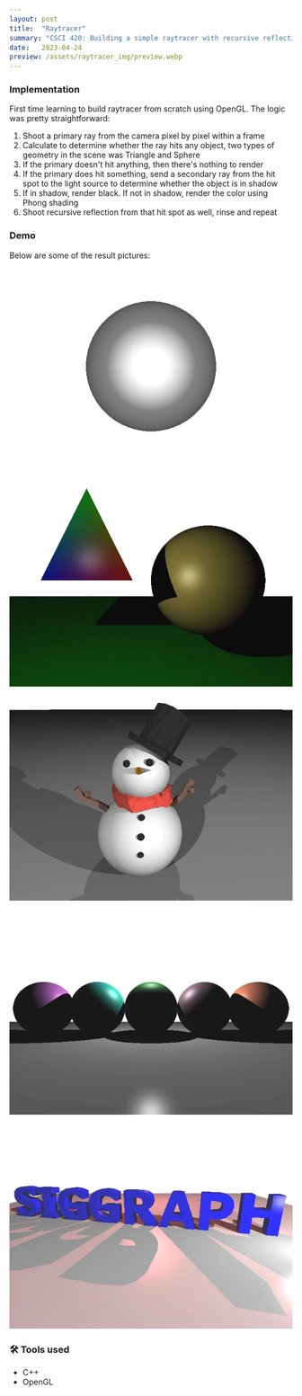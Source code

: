 ```yaml
---
layout: post
title:  "Raytracer"
summary: "CSCI 420: Building a simple raytracer with recursive reflections"
date:   2023-04-24
preview: /assets/raytracer_img/preview.webp
---
```


### Implementation
First time learning to build raytracer from scratch using OpenGL. The logic was pretty straightforward:
1. Shoot a primary ray from the camera pixel by pixel within a frame
2. Calculate to determine whether the ray hits any object, two types of geometry in the scene was Triangle and Sphere 
3. If the primary doesn't hit anything, then there's nothing to render
4. If the primary does hit something, send a secondary ray from the hit spot to the light source to determine whether the object is in shadow
5. If in shadow, render black. If not in shadow, render the color using Phong shading
6. Shoot recursive reflection from that hit spot as well, rinse and repeat

### Demo
Below are some of the result pictures:
![Picture 1](/assets/raytracer_img/test1.webp)
![Picture 2](/assets/raytracer_img/test2.webp)
![Picture 3](/assets/raytracer_img/snow.webp)
![Picture 4](/assets/raytracer_img/spheres.webp)
![Picture 5](/assets/raytracer_img/SIGGRAPH.webp)

### 🛠️ Tools used
- C++
- OpenGL
